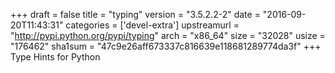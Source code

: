 +++
draft = false
title = "typing"
version = "3.5.2.2-2"
date = "2016-09-20T11:43:31"
categories = ['devel-extra']
upstreamurl = "http://pypi.python.org/pypi/typing"
arch = "x86_64"
size = "32028"
usize = "176462"
sha1sum = "47c9e26aff673337c816639e118681289774da3f"
+++
Type Hints for Python